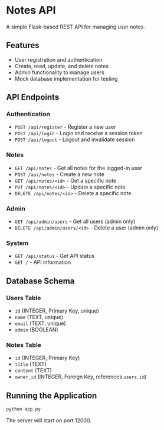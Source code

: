 # Notes API

A simple Flask-based REST API for managing user notes.

## Features

- User registration and authentication
- Create, read, update, and delete notes
- Admin functionality to manage users
- Mock database implementation for testing

## API Endpoints

### Authentication

- `POST /api/register` - Register a new user
- `POST /api/login` - Login and receive a session token
- `POST /api/logout` - Logout and invalidate session

### Notes

- `GET /api/notes` - Get all notes for the logged-in user
- `POST /api/notes` - Create a new note
- `GET /api/notes/<id>` - Get a specific note
- `PUT /api/notes/<id>` - Update a specific note
- `DELETE /api/notes/<id>` - Delete a specific note

### Admin

- `GET /api/admin/users` - Get all users (admin only)
- `DELETE /api/admin/users/<id>` - Delete a user (admin only)

### System

- `GET /api/status` - Get API status
- `GET /` - API information

## Database Schema

### Users Table

- `id` (INTEGER, Primary Key, unique)
- `name` (TEXT, unique)
- `email` (TEXT, unique)
- `admin` (BOOLEAN)

### Notes Table

- `id` (INTEGER, Primary Key)
- `title` (TEXT)
- `content` (TEXT)
- `owner_id` (INTEGER, Foreign Key, references `users.id`)

## Running the Application

```bash
python app.py
```

The server will start on port 12000.
